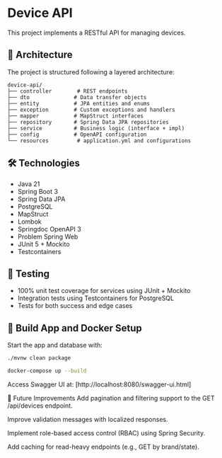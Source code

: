 # Device API

This project implements a RESTful API for managing devices.


## 🧱 Architecture

The project is structured following a layered architecture:

```
device-api/
├── controller        # REST endpoints
├── dto              # Data transfer objects
├── entity           # JPA entities and enums
├── exception        # Custom exceptions and handlers
├── mapper           # MapStruct interfaces
├── repository       # Spring Data JPA repositories
├── service          # Business logic (interface + impl)
├── config           # OpenAPI configuration
└── resources         # application.yml and configurations
```

## 🛠️ Technologies

- Java 21
- Spring Boot 3
- Spring Data JPA
- PostgreSQL
- MapStruct
- Lombok
- Springdoc OpenAPI 3
- Problem Spring Web
- JUnit 5 + Mockito
- Testcontainers

## 🧪 Testing

- 100% unit test coverage for services using JUnit + Mockito
- Integration tests using Testcontainers for PostgreSQL
- Tests for both success and edge cases

## 🐳 Build App and Docker Setup

Start the app and database with:
```bash
./mvnw clean package
```
```bash
docker-compose up --build
```

Access Swagger UI at: [http://localhost:8080/swagger-ui.html]

🚧 Future Improvements
Add pagination and filtering support to the GET /api/devices endpoint.

Improve validation messages with localized responses.

Implement role-based access control (RBAC) using Spring Security.

Add caching for read-heavy endpoints (e.g., GET by brand/state).
